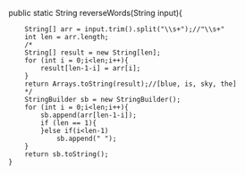 public static String reverseWords(String input){

		String[] arr = input.trim().split("\\s+");//"\\s+"
		int len = arr.length;
		/*
		String[] result = new String[len];
		for (int i = 0;i<len;i++){
			result[len-1-i] = arr[i];
		}
		return Arrays.toString(result);//[blue, is, sky, the]
		*/
		StringBuilder sb = new StringBuilder();
		for (int i = 0;i<len;i++){
			sb.append(arr[len-1-i]);
			if (len == 1){
			}else if(i<len-1)
				sb.append(" ");
		}
		return sb.toString();
	}
